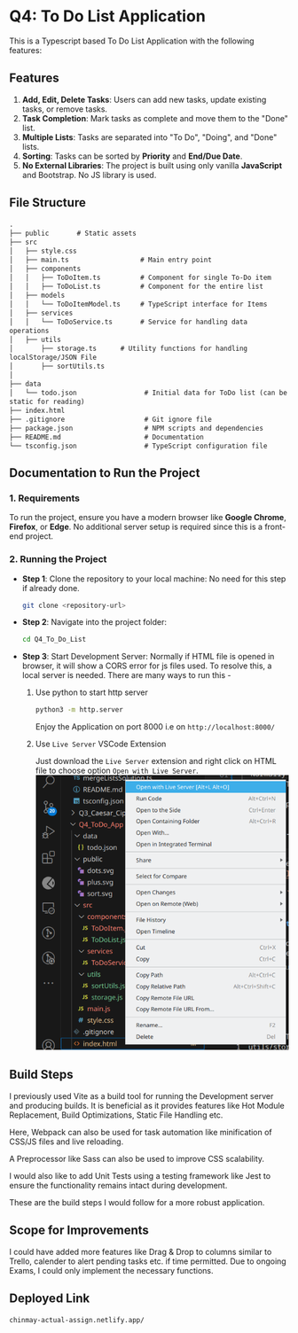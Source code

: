 # Q4: To Do List Application

This is a Typescript based To Do List Application with the following features:

## Features

1. **Add, Edit, Delete Tasks**: Users can add new tasks, update existing tasks, or remove tasks.
2. **Task Completion**: Mark tasks as complete and move them to the "Done" list.
3. **Multiple Lists**: Tasks are separated into "To Do", "Doing", and "Done" lists.
4. **Sorting**: Tasks can be sorted by **Priority** and **End/Due Date**.
5. **No External Libraries**: The project is built using only vanilla **JavaScript** and Bootstrap. No JS library is used.

## File Structure

```
.
├── public       # Static assets
├── src
│   ├── style.css
│   ├── main.ts                  # Main entry point
│   ├── components
│   │   ├── ToDoItem.ts          # Component for single To-Do item
│   │   ├── ToDoList.ts          # Component for the entire list
│   ├── models
│   │   └── ToDoItemModel.ts     # TypeScript interface for Items
│   ├── services
│   │   └── ToDoService.ts       # Service for handling data operations
│   ├── utils
│       ├── storage.ts      # Utility functions for handling localStorage/JSON File
│       ├── sortUtils.ts
│
├── data
│   └── todo.json                 # Initial data for ToDo list (can be static for reading)
├── index.html
├── .gitignore                    # Git ignore file
├── package.json                  # NPM scripts and dependencies
├── README.md                     # Documentation
└── tsconfig.json                 # TypeScript configuration file

```

## Documentation to Run the Project

### 1. Requirements

To run the project, ensure you have a modern browser like **Google Chrome**, **Firefox**, or **Edge**. No additional server setup is required since this is a front-end project.

### 2. Running the Project

- **Step 1**: Clone the repository to your local machine: No need for this step if already done.

  ```bash
  git clone <repository-url>
  ```

- **Step 2**: Navigate into the project folder:
  ```bash
  cd Q4_To_Do_List
  ```
- **Step 3**: Start Development Server:
  Normally if HTML file is opened in browser, it will show a CORS error for js files used. To resolve this, a local server is needed. There are many ways to run this -

  1. Use python to start http server

     ```bash
     python3 -m http.server
     ```

     Enjoy the Application on port 8000 i.e on
     `http://localhost:8000/`

  2. Use `Live Server` VSCode Extension

     Just download the `Live Server` extension and right click on HTML file to choose option `Open with Live Server`.
     ![Live Server](./liveserver.png)

## Build Steps

I previously used Vite as a build tool for running the Development server and producing builds. It is beneficial as it provides features like Hot Module Replacement, Build Optimizations, Static File Handling etc.

Here, Webpack can also be used for task automation like minification of CSS/JS files and live reloading.

A Preprocessor like Sass can also be used to improve CSS scalability.

I would also like to add Unit Tests using a testing framework like Jest to ensure the functionality remains intact during development.

These are the build steps I would follow for a more robust application.

## Scope for Improvements

I could have added more features like Drag & Drop to columns similar to Trello, calender to alert pending tasks etc. if time permitted. Due to ongoing Exams, I could only implement the necessary functions.

## Deployed Link

`chinmay-actual-assign.netlify.app/`
